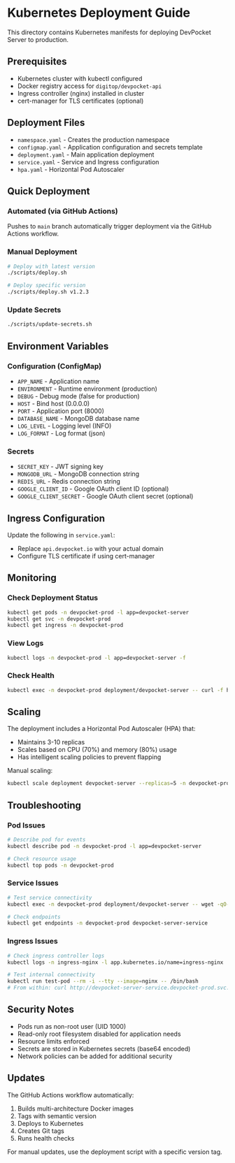 # Kubernetes Deployment Guide

This directory contains Kubernetes manifests for deploying DevPocket Server to production.

## Prerequisites

- Kubernetes cluster with kubectl configured
- Docker registry access for `digitop/devpocket-api`
- Ingress controller (nginx) installed in cluster
- cert-manager for TLS certificates (optional)

## Deployment Files

- `namespace.yaml` - Creates the production namespace
- `configmap.yaml` - Application configuration and secrets template
- `deployment.yaml` - Main application deployment
- `service.yaml` - Service and Ingress configuration
- `hpa.yaml` - Horizontal Pod Autoscaler

## Quick Deployment

### Automated (via GitHub Actions)
Pushes to `main` branch automatically trigger deployment via the GitHub Actions workflow.

### Manual Deployment
```bash
# Deploy with latest version
./scripts/deploy.sh

# Deploy specific version
./scripts/deploy.sh v1.2.3
```

### Update Secrets
```bash
./scripts/update-secrets.sh
```

## Environment Variables

### Configuration (ConfigMap)
- `APP_NAME` - Application name
- `ENVIRONMENT` - Runtime environment (production)
- `DEBUG` - Debug mode (false for production)
- `HOST` - Bind host (0.0.0.0)
- `PORT` - Application port (8000)
- `DATABASE_NAME` - MongoDB database name
- `LOG_LEVEL` - Logging level (INFO)
- `LOG_FORMAT` - Log format (json)

### Secrets
- `SECRET_KEY` - JWT signing key
- `MONGODB_URL` - MongoDB connection string
- `REDIS_URL` - Redis connection string
- `GOOGLE_CLIENT_ID` - Google OAuth client ID (optional)
- `GOOGLE_CLIENT_SECRET` - Google OAuth client secret (optional)

## Ingress Configuration

Update the following in `service.yaml`:
- Replace `api.devpocket.io` with your actual domain
- Configure TLS certificate if using cert-manager

## Monitoring

### Check Deployment Status
```bash
kubectl get pods -n devpocket-prod -l app=devpocket-server
kubectl get svc -n devpocket-prod
kubectl get ingress -n devpocket-prod
```

### View Logs
```bash
kubectl logs -n devpocket-prod -l app=devpocket-server -f
```

### Check Health
```bash
kubectl exec -n devpocket-prod deployment/devpocket-server -- curl -f http://localhost:8000/health
```

## Scaling

The deployment includes a Horizontal Pod Autoscaler (HPA) that:
- Maintains 3-10 replicas
- Scales based on CPU (70%) and memory (80%) usage
- Has intelligent scaling policies to prevent flapping

Manual scaling:
```bash
kubectl scale deployment devpocket-server --replicas=5 -n devpocket-prod
```

## Troubleshooting

### Pod Issues
```bash
# Describe pod for events
kubectl describe pod -n devpocket-prod -l app=devpocket-server

# Check resource usage
kubectl top pods -n devpocket-prod
```

### Service Issues
```bash
# Test service connectivity
kubectl exec -n devpocket-prod deployment/devpocket-server -- wget -qO- http://devpocket-server-service/health

# Check endpoints
kubectl get endpoints -n devpocket-prod devpocket-server-service
```

### Ingress Issues
```bash
# Check ingress controller logs
kubectl logs -n ingress-nginx -l app.kubernetes.io/name=ingress-nginx

# Test internal connectivity
kubectl run test-pod --rm -i --tty --image=nginx -- /bin/bash
# From within: curl http://devpocket-server-service.devpocket-prod.svc.cluster.local/health
```

## Security Notes

- Pods run as non-root user (UID 1000)
- Read-only root filesystem disabled for application needs
- Resource limits enforced
- Secrets are stored in Kubernetes secrets (base64 encoded)
- Network policies can be added for additional security

## Updates

The GitHub Actions workflow automatically:
1. Builds multi-architecture Docker images
2. Tags with semantic version
3. Deploys to Kubernetes
4. Creates Git tags
5. Runs health checks

For manual updates, use the deployment script with a specific version tag.
